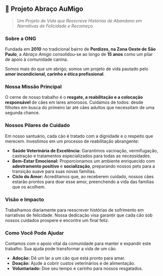 ## 🐶 Projeto Abraço AuMigo

> *Um Projeto de Vida que Reescreve Histórias de Abandono em Narrativas de Felicidade e Recomeço.*

### Sobre a ONG

Fundada em **2010** no tradicional bairro de **Perdizes, na Zona Oeste de São Paulo**, a *Abraço Amigo* consolidou-se ao longo de **15 anos** como um pilar de apoio à comunidade canina.

Somos mais do que um abrigo; somos um projeto de vida pautado pelo **amor incondicional, carinho e ética profissional**.

### Nossa Missão Principal

O cerne de nosso trabalho é o **resgate, a reabilitação e a colocação responsável** de cães em lares amorosos. Cuidamos de todos: desde filhotes em busca do primeiro lar até cães adultos que necessitam de uma segunda chance.

###  Nossos Pilares de Cuidado

Em nosso santuário, cada cão é tratado com a dignidade e o respeito que merecem. Investimos em um processo de reabilitação abrangente:

* **Saúde Veterinária de Excelência:** Garantimos vacinação, vermifugação, castração e tratamentos especializados para todas as necessidades.
* **Bem-Estar Emocional:** Proporcionamos um ambiente enriquecido com **adestramento positivo** e **socialização**, preparando nossos pets para a transição suave para suas novas famílias.
* **Ciclo do Amor:** Acreditamos que, ao receberem cuidado, nossos cães estarão prontos para doar esse amor, preenchendo a vida das famílias que os acolhem.

###  Visão e Impacto

Trabalhamos diariamente para reescrever histórias de sofrimento em narrativas de felicidade. Nossa dedicação visa garantir que cada cão sob nossos cuidados prospere e encontre um final feliz.

###  Como Você Pode Ajudar

Contamos com o apoio vital da comunidade para manter e expandir este trabalho. Sua ajuda pode transformar a vida de um cão.

* **Adoção:** Dê um lar a um cão que está pronto para amar.
* **Doação:** Ajude a cobrir custos veterinários e de alimentação.
* **Voluntariado:** Doe seu tempo e carinho para nossos resgatados.